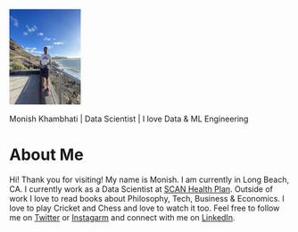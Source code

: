 
<img src="https://github.com/moni2096/moni2096.github.io/blob/main/images/profile%20picture.jpg" width="128"/>


Monish Khambhati | Data Scientist | I love Data & ML Engineering 






# About Me
Hi! Thank you for visiting! My name is Monish. I am currently in Long Beach, CA. I currently work as a Data Scientist at [SCAN Health Plan](https://www.scanhealthplan.com/). Outside of work I love to read books about Philosophy, Tech, Business & Economics. I love to play Cricket and Chess and love to watch it too. Feel free to follow me on [Twitter](https://twitter.com/moni2096) or [Instagarm](https://www.instagram.com/monish_khambhati/) and connect with me on [LinkedIn](https://www.linkedin.com/in/monish-khambhati/).
